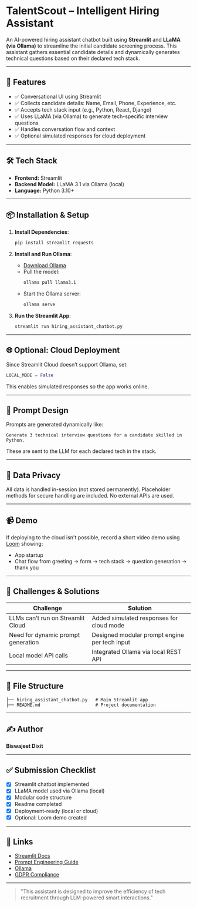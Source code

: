 # TalentScout – Intelligent Hiring Assistant

An AI-powered hiring assistant chatbot built using **Streamlit** and **LLaMA (via Ollama)** to streamline the initial candidate screening process. This assistant gathers essential candidate details and dynamically generates technical questions based on their declared tech stack.

---

## 🚀 Features

- ✅ Conversational UI using Streamlit
- ✅ Collects candidate details: Name, Email, Phone, Experience, etc.
- ✅ Accepts tech stack input (e.g., Python, React, Django)
- ✅ Uses LLaMA (via Ollama) to generate tech-specific interview questions
- ✅ Handles conversation flow and context
- ✅ Optional simulated responses for cloud deployment

---

## 🛠️ Tech Stack

- **Frontend:** Streamlit
- **Backend Model:** LLaMA 3.1 via Ollama (local)
- **Language:** Python 3.10+

---

## 📦 Installation & Setup

1. **Install Dependencies**:
   ```bash
   pip install streamlit requests
   ```

2. **Install and Run Ollama**:
   - [Download Ollama](https://ollama.com)
   - Pull the model:
     ```bash
     ollama pull llama3.1
     ```
   - Start the Ollama server:
     ```bash
     ollama serve
     ```

3. **Run the Streamlit App**:
   ```bash
   streamlit run hiring_assistant_chatbot.py
   ```

---

## 🌐 Optional: Cloud Deployment

Since Streamlit Cloud doesn’t support Ollama, set:
```python
LOCAL_MODE = False
```
This enables simulated responses so the app works online.

---

## 🧠 Prompt Design

Prompts are generated dynamically like:
```
Generate 3 technical interview questions for a candidate skilled in Python.
```
These are sent to the LLM for each declared tech in the stack.

---

## 🔐 Data Privacy

All data is handled in-session (not stored permanently). Placeholder methods for secure handling are included. No external APIs are used.

---

## 📹 Demo

If deploying to the cloud isn't possible, record a short video demo using [Loom](https://loom.com) showing:
- App startup
- Chat flow from greeting → form → tech stack → question generation → thank you

---

## 🧩 Challenges & Solutions

| Challenge | Solution |
|----------|----------|
| LLMs can’t run on Streamlit Cloud | Added simulated responses for cloud mode |
| Need for dynamic prompt generation | Designed modular prompt engine per tech input |
| Local model API calls | Integrated Ollama via local REST API |

---

## 📁 File Structure

```
├── hiring_assistant_chatbot.py   # Main Streamlit app
├── README.md                     # Project documentation
```

---

## ✍️ Author

**Biswajeet Dixit**

---

## ✅ Submission Checklist

- [x] Streamlit chatbot implemented
- [x] LLaMA model used via Ollama (local)
- [x] Modular code structure
- [x] Readme completed
- [x] Deployment-ready (local or cloud)
- [x] Optional: Loom demo created

---

## 📎 Links

- [Streamlit Docs](https://docs.streamlit.io/)
- [Prompt Engineering Guide](https://www.promptingguide.ai/)
- [Ollama](https://ollama.com/)
- [GDPR Compliance](https://gdpr.eu/)

---

> "This assistant is designed to improve the efficiency of tech recruitment through LLM-powered smart interactions."

